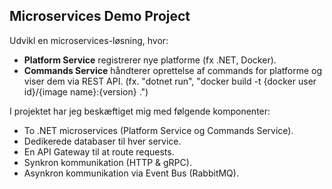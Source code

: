 ## Microservices Demo Project

Udvikl en microservices-løsning, hvor:
  - **Platform Service** registrerer nye platforme (fx .NET, Docker).
  - **Commands Service** håndterer oprettelse af commands for platforme og viser dem via REST API. (fx. "dotnet run", "docker build -t {docker user id}/{image name}:{version} .")

I projektet har jeg beskæftiget mig med følgende komponenter:
   - To .NET microservices (Platform Service og Commands Service).
   - Dedikerede databaser til hver service.
   - En API Gateway til at route requests.
   - Synkron kommunikation (HTTP & gRPC).
   - Asynkron kommunikation via Event Bus (RabbitMQ).
